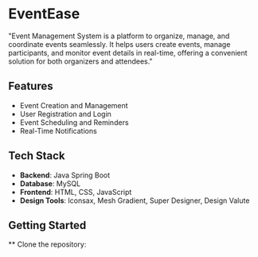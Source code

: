 # EventEase
"Event Management System is a platform to organize, manage, and coordinate events seamlessly. It helps users create events, manage participants, and monitor event details in real-time, offering a convenient solution for both organizers and attendees."
## Features
- Event Creation and Management
- User Registration and Login
- Event Scheduling and Reminders
- Real-Time Notifications

## Tech Stack
- **Backend**: Java Spring Boot
- **Database**: MySQL
- **Frontend**: HTML, CSS, JavaScript
- **Design Tools**: Iconsax, Mesh Gradient, Super Designer, Design Valute
## Getting Started
** Clone the repository:

